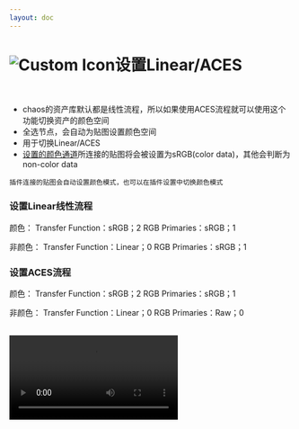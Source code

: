 ```yaml
---
layout: doc
---
```

# <span class="h1-icon"><img src="/img/VR-CustomMenu.webp" alt="Custom Icon"></span>设置Linear/ACES


<br/>

- chaos的资产库默认都是线性流程，所以如果使用ACES流程就可以使用这个功能切换资产的颜色空间
- 全选节点，会自动为贴图设置颜色空间
- 用于切换Linear/ACES
- [设置的颜色通道](01-VAN-setting#设置颜色通道)所连接的贴图将会被设置为sRGB(color data)，其他会判断为non-color data

```
插件连接的贴图会自动设置颜色模式，也可以在插件设置中切换颜色模式
```


### 设置Linear线性流程

颜色：
Transfer Function：sRGB；2
RGB Primaries：sRGB；1

非颜色：
Transfer Function：Linear；0
RGB Primaries：sRGB；1


### 设置ACES流程

颜色：
Transfer Function：sRGB；2
RGB Primaries：sRGB；1

非颜色：
Transfer Function：Linear；0
RGB Primaries：Raw；0

<br/>

<video controls>
  <source src="/img/vr-autonode_custommenu_set_linear-aces.webm" type="video/webm">
</video>

<br/>
<br/>